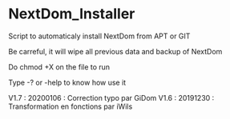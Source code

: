 # NextDom_Installer
Script to automaticaly install NextDom from APT or GIT

Be carreful, it will wipe all previous data and backup of NextDom

Do chmod +X on the file to run

Type -? or -help to know how use it



V1.7 : 20200106 : Correction typo par GiDom
V1.6 : 20191230 : Transformation en fonctions par iWils
